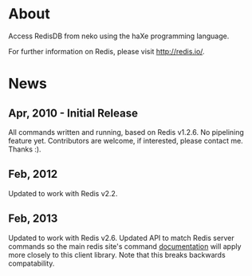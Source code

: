 # About #
Access RedisDB from neko using the haXe programming language.

For further information on Redis, please visit http://redis.io/.

# News #
## Apr, 2010 - Initial Release ##
All commands written and running, based on Redis v1.2.6.
No pipelining feature yet. Contributors are welcome, if interested, please contact me. Thanks :).

## Feb, 2012 ##
Updated to work with Redis v2.2.

## Feb, 2013 ##
Updated to work with Redis v2.6.
Updated API to match Redis server commands so the main redis site's command [documentation](http://redis.io/commands) will apply more closely to this client library.  Note that this breaks backwards compatability.